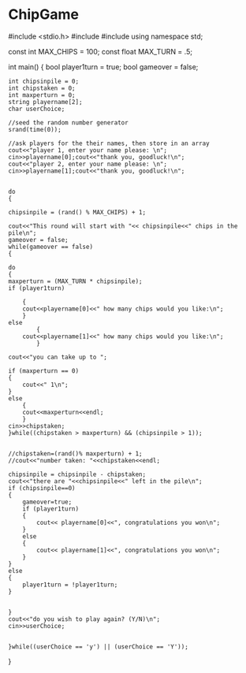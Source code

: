 # ChipGame
#include <stdio.h>
#include <iostream>
#include <cstdlib>
using namespace std;

const int MAX_CHIPS = 100;
const float MAX_TURN = .5;

int main()
{
    bool  player1turn = true;
    bool gameover = false;
    
    int chipsinpile = 0;
    int chipstaken = 0;
    int maxperturn = 0;
    string playername[2];
    char userChoice;
    
    //seed the random number generator
    srand(time(0));
    
    //ask players for the their names, then store in an array
    cout<<"player 1, enter your name please: \n";
    cin>>playername[0];cout<<"thank you, goodluck!\n";
    cout<<"player 2, enter your name please: \n";
    cin>>playername[1];cout<<"thank you, goodluck!\n";
    
    
    do
    {
    
    chipsinpile = (rand() % MAX_CHIPS) + 1;
    
    cout<<"This round will start with "<< chipsinpile<<" chips in the pile\n";
    gameover = false;
    while(gameover == false)
    {
      
    do
    {
    maxperturn = (MAX_TURN * chipsinpile);
    if (player1turn)
    
        {  
        cout<<playername[0]<<" how many chips would you like:\n";
        }
    else
            {
        cout<<playername[1]<<" how many chips would you like:\n";
            }
    
    cout<<"you can take up to ";
    
    if (maxperturn == 0)
    {
        cout<<" 1\n";
    }
    else
        {
        cout<<maxperturn<<endl;
        }
    cin>>chipstaken;
    }while((chipstaken > maxperturn) && (chipsinpile > 1));
      
    
    //chipstaken=(rand()% maxperturn) + 1;
    //cout<<"number taken: "<<chipstaken<<endl;
    
    chipsinpile = chipsinpile - chipstaken;
    cout<<"there are "<<chipsinpile<<" left in the pile\n";
    if (chipsinpile==0)
    {
        gameover=true;
        if (player1turn)
        {
            cout<< playername[0]<<", congratulations you won\n";
        }
        else
        {
            cout<< playername[1]<<", congratulations you won\n";
        }
    }
    else 
    {
        player1turn = !player1turn;
    }
    
        
    }
    cout<<"do you wish to play again? (Y/N)\n";
    cin>>userChoice;
    
    
    }while((userChoice == 'y') || (userChoice == 'Y'));
    
   
}


